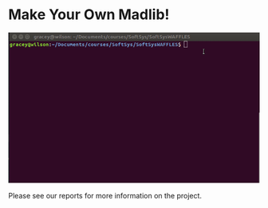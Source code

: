 # Make Your Own Madlib!

![](reports/demo.gif)

Please see our reports for more information on the project.

